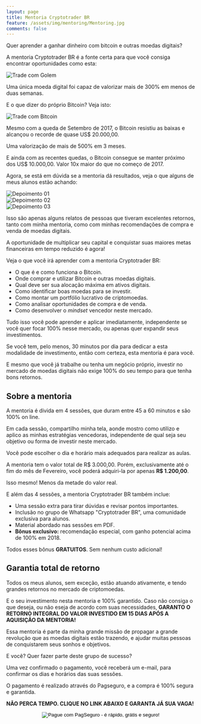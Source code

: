 ```yaml
---
layout: page
title: Mentoria Cryptotrader BR
feature: /assets/img/mentoring/Mentoring.jpg
comments: false
---
```


Quer aprender a ganhar dinheiro com bitcoin e outras moedas digitais?

A mentoria Cryptotrader BR é a fonte certa para que você consiga encontrar oportunidades como esta:

![Trade com Golem](/assets/img/mentoring/gnt_trade.png)

Uma única moeda digital foi capaz de valorizar mais de 300% em menos de duas semanas.

E o que dizer do próprio Bitcoin? Veja isto:

![Trade com Bitcoin](/assets/img/mentoring/btc_trade.png)

Mesmo com a queda de Setembro de 2017, o Bitcoin resistiu as baixas e alcançou o recorde de quase US$ 20.000,00.

Uma valorização de mais de 500% em 3 meses.

E ainda com as recentes quedas, o Bitcoin consegue se manter próximo dos US$ 10.000,00. Valor 10x maior do que no começo de 2017.

Agora, se está em dúvida se a mentoria dá resultados, veja o que alguns de meus alunos estão achando:

![Depoimento 01](/assets/img/mentoring/depoimento01.png)
<br>
![Depoimento 02](/assets/img/mentoring/depoimento02.png)
<br>
![Depoimento 03](/assets/img/mentoring/depoimento03.jpg)

Isso são apenas alguns relatos de pessoas que tiveram excelentes retornos, tanto com minha mentoria, como com minhas recomendações de compra e venda de moedas digitais.

A oportunidade de multiplicar seu capital e conquistar suas maiores metas financeiras em tempo reduzido é agora!

Veja o que você irá aprender com a mentoria Cryptotrader BR:

* O que é e como funciona o Bitcoin.
* Onde comprar e utilizar Bitcoin e outras moedas digitais.
* Qual deve ser sua alocação máxima em ativos digitais.
* Como identificar boas moedas para se investir.
* Como montar um portfólio lucrativo de criptomoedas.
* Como analisar oportunidades de compra e de venda.
* Como desenvolver o *mindset* vencedor neste mercado.

Tudo isso você pode aprender e aplicar imediatamente, independente se você quer focar 100% nesse mercado, ou apenas quer expandir seus investimentos.

Se você tem, pelo menos, 30 minutos por dia para dedicar a esta modalidade de investimento, então com certeza, esta mentoria é para você.

E mesmo que você já trabalhe ou tenha um negócio próprio, investir no mercado de moedas digitais não exige 100% do seu tempo para que tenha bons retornos.

## Sobre a mentoria

A mentoria é divida em 4 sessões, que duram entre 45 a 60 minutos e são 100% on line.

Em cada sessão, compartilho minha tela, aonde mostro como utilizo e aplico as minhas estratégias vencedoras, independente de qual seja seu objetivo ou forma de investir neste mercado.

Você pode escolher o dia e horário mais adequados para realizar as aulas.

A mentoria tem o valor total de R$ 3.000,00. Porém, exclusivamente até o fim do mês de Fevereiro, você poderá adquiri-la por apenas **R$ 1.200,00**.

Isso mesmo! Menos da metade do valor real.

E além das 4 sessões, a mentoria Cryptotrader BR também inclue:

* Uma sessão extra para tirar dúvidas e revisar pontos importantes.
* Inclusão no grupo de Whatsapp "Cryptotrader BR", uma comunidade exclusiva para alunos.
* Material abordado nas sessões em PDF.
* **Bônus exclusivo:** recomendação especial, com ganho potencial acima de 100% em 2018.

Todos esses bônus **GRATUITOS**. Sem nenhum custo adicional!

## Garantia total de retorno

Todos os meus alunos, sem exceção, estão atuando ativamente, e tendo grandes retornos no mercado de criptomoedas.

E o seu investimento nesta mentoria e 100% garantido. Caso não consiga o que deseja, ou não eseja de acordo com suas necessidades, **GARANTO O RETORNO INTEGRAL DO VALOR INVESTIDO EM 15 DIAS APÓS A AQUISIÇÃO DA MENTORIA!**

Essa mentoria é parte da minha grande missão de propagar a grande revolução que as moedas digitais estão trazendo, e ajudar muitas pessoas de conquistarem seus sonhos e objetivos.

E você? Quer fazer parte deste grupo de sucesso?

Uma vez confirmado o pagamento, você receberá um e-mail, para confirmar os dias e horários das suas sessões.

O pagamento é realizado através do Pagseguro, e a compra é 100% segura e garantida.

**NÃO PERCA TEMPO. CLIQUE NO LINK ABAIXO E GARANTA JÁ SUA VAGA!**

<center>
<!-- INICIO FORMULARIO BOTAO PAGSEGURO -->
<form action="https://pagseguro.uol.com.br/checkout/v2/payment.html" method="post">
<!-- NÃO EDITE OS COMANDOS DAS LINHAS ABAIXO -->
<input type="hidden" name="code" value="4EE7060A24240DCAA4A9EF962C935413" />
<input type="hidden" name="iot" value="button" />
<input type="image" src="https://stc.pagseguro.uol.com.br/public/img/botoes/pagamentos/209x48-comprar-azul-assina.gif" name="submit" alt="Pague com PagSeguro - é rápido, grátis e seguro!" />
</form>
<!-- FINAL FORMULARIO BOTAO PAGSEGURO -->
</center>